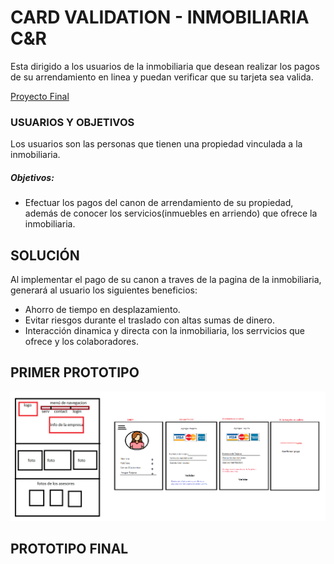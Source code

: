#  CARD VALIDATION - INMOBILIARIA C&R

Esta dirigido a los usuarios de la inmobiliaria que desean realizar los pagos de su arrendamiento en linea y puedan verificar que su tarjeta sea valida.

[Proyecto Final](http://127.0.0.1:5500/src/index.html)

### USUARIOS Y OBJETIVOS
Los usuarios son las personas que tienen una propiedad vinculada a la inmobiliaria.

##### Objetivos:
- Efectuar los pagos del canon de arrendamiento de su propiedad, además de conocer los servicios(inmuebles en arriendo) que ofrece la inmobiliaria.

## SOLUCIÓN
Al implementar el pago de su canon a traves de la pagina de la inmobiliaria, generará al usuario los siguientes beneficios:
- Ahorro de tiempo en desplazamiento.
- Evitar riesgos durante el traslado con altas sumas de dinero.
- Interacción dinamica y directa con la inmobiliaria, los serrvicios que ofrece y los colaboradores.

## PRIMER PROTOTIPO
![Prototipo](../img/prototipo.png)


## PROTOTIPO FINAL




